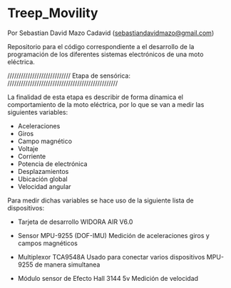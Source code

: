 # Treep_Movility
Por Sebastian David Mazo Cadavid (sebastiandavidmazo@gmail.com) 

Repositorio para el código correspondiente a el desarrollo de la programación de los diferentes sistemas electrónicos de una moto eléctrica.


////////////////////////////                          Etapa de sensórica:                           /////////////////////////////////////////////////

La finalidad de esta etapa es describir de forma dínamica el comportamiento de la moto eléctrica, por lo que se van a medir las siguientes variables:

- Aceleraciones
- Giros
- Campo magnético
- Voltaje
- Corriente
- Potencia de electrónica
- Desplazamientos
- Ubicación global
- Velocidad angular

Para medir dichas variables se hace uso de la siguiente lista de dispositivos:

- Tarjeta de desarrollo WIDORA AIR V6.0

- Sensor MPU-9255 (DOF-IMU) 
    Medición de aceleraciones giros y campos magnéticos
    
- Multiplexor TCA9548A
    Usado para conectar varios dispositivos MPU-9255 de manera simultanea

- Módulo sensor de Efecto Hall 3144 5v
    Medición de velocidad
    
    
